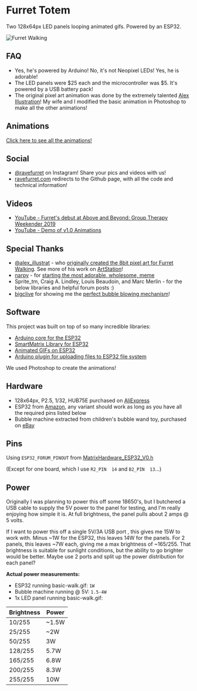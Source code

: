 Furret Totem
==================================
Two 128x64px LED panels looping animated gifs. Powered by an ESP32.

![Furret Walking](demo.gif)

## FAQ

* Yes, he's powered by Arduino! No, it's not Neopixel LEDs!  Yes, he is adorable!
* The LED panels were $25 each and the microcontroller was $5. It's powered by a USB battery pack!
* The original pixel art animation was done by the extremely talented [Alex Illustration](https://www.artstation.com/alexillustration)! My wife and I modified the basic animation in Photoshop to make all the other animations!

## Animations
[Click here to see all the animations!](animations)

## Social

* [@ravefurret](https://www.instagram.com/ravefurret/) on Instagram!  Share your pics and videos with us!
* [ravefurret.com](ravefurret.com) redirects to the Github page, with all the code and technical information!

## Videos

* [YouTube - Furret's debut at Above and Beyond: Group Therapy Weekender 2019](https://www.youtube.com/watch?v=Q7uGj0VHFyQ)
* [YouTube - Demo of v1.0 Animations](https://www.youtube.com/watch?v=LR-oUCg1d9I)

## Special Thanks
* [@alex_illustrat](https://twitter.com/alex_illustrat) - who [originally created the 8bit pixel art for Furret Walking](https://www.youtube.com/watch?v=ylnLUMmBNKc). See more of his work on [ArtStation](https://alexillustration.artstation.com/)!
* [narpy](https://www.youtube.com/channel/UCKYFHftFxQOJghmrEaK32sg) - for [starting the most adorable, wholesome, meme](https://www.youtube.com/watch?v=xa1Zn6XrDlM)
* Sprite_tm, Craig A. Lindley, Louis Beaudoin, and Marc Merlin - for the below libraries and helpful forum posts :)
* [bigclive](https://www.youtube.com/channel/UCtM5z2gkrGRuWd0JQMx76qA) for showing me the [perfect bubble blowing mechanism](https://www.youtube.com/watch?v=BvQtl3ciGcA)!

## Software
This project was built on top of so many incredible libraries:
* [Arduino core for the ESP32](https://github.com/espressif/arduino-esp32)
* [SmartMatrix Library for ESP32](https://github.com/pixelmatix/SmartMatrix/tree/teensylc)
* [Animated GIFs on ESP32](https://github.com/marcmerlin/AnimatedGIFs)
* [Arduino plugin for uploading files to ESP32 file system](https://github.com/me-no-dev/arduino-esp32fs-plugin)

We used Photoshop to create the animations!

## Hardware
* 128x64px, P2.5, 1/32, HUB75E purchased on [AliExpress](https://www.aliexpress.com/item/32972741517.html?spm=a2g0s.12269583.0.0.48e74198VArDtK)
* ESP32 from [Amazon](https://smile.amazon.com/gp/product/B0718T232Z/), any variant should work as long as you have all the required pins listed below
* Bubble machine extracted from children's bubble wand toy, purchased on [eBay](https://www.ebay.com/itm/332880742452)

## Pins
Using `ESP32_FORUM_PINOUT` from [MatrixHardware_ESP32_V0.h](https://github.com/pixelmatix/SmartMatrix/blob/teensylc/src/MatrixHardware_ESP32_V0.h)

(Except for one board, which I use `R2_PIN  14` and `B2_PIN  13`...)

## Power
Originally I was planning to power this off some 18650's, but I butchered a USB cable to supply the 5V power to the panel for testing, and I'm really enjoying how simple it is.  At full brightness, the panel pulls about 2 amps @ 5 volts.

If I want to power this off a single 5V/3A USB port , this gives me 15W to work with.  Minus ~1W for the ESP32, this leaves 14W for the panels.  For 2 panels, this leaves ~7W each, giving me a max brightness of ~165/255. That brightness is suitable for sunlight conditions, but the ability to go brighter would be better.  Maybe use 2 ports and split up the power distribution for each panel?

**Actual power measurements:**
* ESP32 running basic-walk.gif: `1W`
* Bubble machine running @ 5V: `1.5-4W`
* 1x LED panel running basic-walk.gif:

Brightness | Power
-----------|------
10/255 | ~1.5W
25/255 | ~2W
50/255 | 3W
128/255 | 5.7W
165/255 | 6.8W
200/255 | 8.3W
255/255 | 10W
